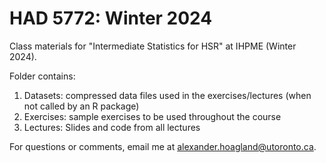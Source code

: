 # HAD 5772: Winter 2024
 Class materials for "Intermediate Statistics for HSR" at IHPME (Winter 2024). 

Folder contains: 
1. Datasets: compressed data files used in the exercises/lectures (when not called by an R package)
2. Exercises: sample exercises to be used throughout the course
3. Lectures: Slides and code from all lectures

For questions or comments, email me at alexander.hoagland@utoronto.ca.
